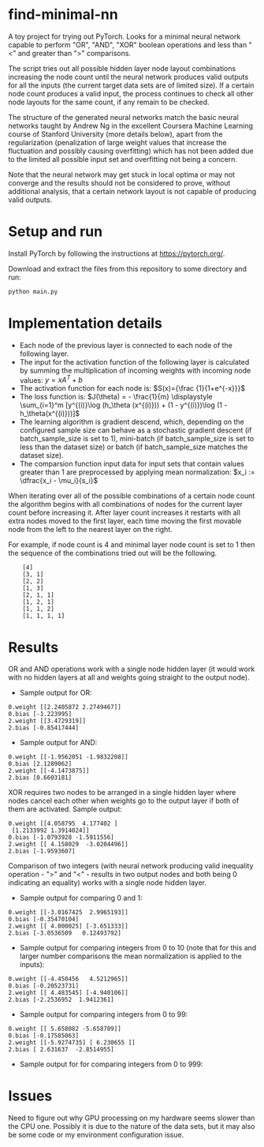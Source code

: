 # find-minimal-nn
A toy project for trying out PyTorch. Looks for a minimal neural network capable to perform "OR", "AND", "XOR" boolean operations and less than "<" and greater than ">" comparisons.

The script tries out all possible hidden layer node layout combinations increasing the node count until the neural network produces valid outputs for all the inputs (the current target data sets are of limited size). If a certain node count produces a valid input, the process continues to check all other node layouts for the same count, if any remain to be checked.

The structure of the generated neural networks match the basic neural networks taught by Andrew Ng in the excellent Coursera Machine Learning course of Stanford University (more details below), apart from the regularization (penalization of large weight values that increase the fluctuation and possibly causing overfitting) which has not been added due to the limited all possible input set and overfitting not being a concern.

Note that the neural network may get stuck in local optima or may not converge and the results should not be considered to prove, without additional analysis, that a certain network layout is not capable of producing valid outputs.
 
# Setup and run

Install PyTorch by following the instructions at https://pytorch.org/.

Download and extract the files from this repository to some directory and run:
```bash
python main.py
```

# Implementation details

* Each node of the previous layer is connected to each node of the following layer.
* The input for the activation function of the following layer is calculated by summing the multiplication of incoming weights with incoming node values: $y = xA^T + b$
* The activation function for each node is: $S(x)={\frac {1}{1+e^{-x}}}$
* The loss function is: $J(\theta) = - \frac{1}{m} \displaystyle \sum_{i=1}^m [y^{(i)}\log (h_\theta (x^{(i)})) + (1 - y^{(i)})\log (1 - h_\theta(x^{(i)}))]$
* The learning algorithm is gradient descend, which, depending on the configured sample size can behave as a stochastic gradient descent (if batch_sample_size is set to 1), mini-batch (if batch_sample_size is set to less than the dataset size) or batch (if batch_sample_size matches the dataset size).
* The comparsion function input data for input sets that contain values greater than 1 are preprocessed by applying mean normalization: $x_i := \dfrac{x_i - \mu_i}{s_i}$


When iterating over all of the possible combinations of a certain node count the algorithm begins with all combinations of nodes for the current layer count before increasing it. After layer count increases it restarts with all extra nodes moved to the first layer, each time moving the first movable node from the left to the nearest layer on the right.

For example, if node count is 4 and minimal layer node count is set to 1 then the sequence of the combinations tried out will be the following.
```
    [4]
    [3, 1]
    [2, 2]
    [1, 3]
    [2, 1, 1]
    [1, 2, 1]
    [1, 1, 2]
    [1, 1, 1, 1]
```

# Results

OR and AND operations work with a single node hidden layer (it would work with no hidden layers at all and weights going straight to the output node).

* Sample output for OR:

```
0.weight [[2.2405872 2.2749467]]
0.bias [-1.223995]
2.weight [[3.4729319]]
2.bias [-0.85417444]
```

* Sample output for AND:

```
0.weight [[-1.9562051 -1.9832208]]
0.bias [2.1289062]
2.weight [[-4.1473875]]
2.bias [0.6603181]
```

XOR requires two nodes to be arranged in a single hidden layer where nodes cancel each other when weights go to the output layer if both of them are activated. Sample output:

```
0.weight [[4.058795  4.177402 ]
 [1.2133992 1.3914024]]
0.bias [-1.0793928 -1.5911556]
2.weight [[ 4.158029  -3.0204496]]
2.bias [-1.9593607]
```

Comparison of two integers (with neural network producing valid inequality operation - ">" and "<" - results in two output nodes and both being 0 indicating an equality) works with a single node hidden layer.

* Sample output for comparing 0 and 1:

```
0.weight [[-3.0167425  2.9965193]]
0.bias [-0.35470104]
2.weight [[ 4.000025] [-3.651333]]
2.bias [-3.0536509   0.12493792]
```

* Sample output for comparing integers from 0 to 10  (note that for this and larger number comparisons the mean normalization is applied to the inputs):

```
0.weight [[-4.450456   4.5212965]]
0.bias [-0.20523731]
2.weight [[ 4.483545] [-4.940106]]
2.bias [-2.2536952  1.9412361]
```

* Sample output for comparing integers from 0 to 99:

```
0.weight [[ 5.658082 -5.658709]]
0.bias [-0.17585063]
2.weight [[-5.9274735] [ 6.230655 ]]
2.bias [ 2.631637  -2.8514955]
```

* Sample output for for comparing integers from 0 to 999:

# Issues

Need to figure out why GPU processing on my hardware seems slower than the CPU one. Possibly it is due to the nature of the data sets, but it may also be some code or my environment configuration issue.
